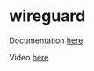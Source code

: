 # wireguard

Documentation [here](https://technotim.live/posts/wiregaurd-setup/)

Video [here](https://www.youtube.com/watch?v=xlyTCuWqDOg)

